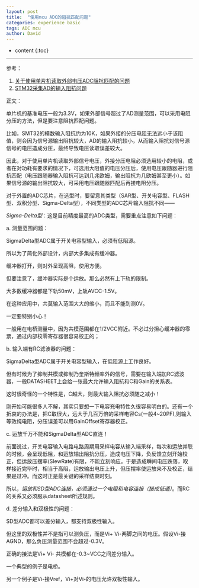 ```yaml
---
layout: post
title:  "使用mcu ADC的阻抗匹配问题"
categories: experience basic
tags: ADC mcu
author: David
---
```


* content
{:toc}

---

参考：

1. [关于使用单片机读取外部电压ADC阻抗匹配的问题](https://mcu.eetrend.com/content/2018/100012309.html)
2. [STM32采集AD的输入阻抗问题](https://mcu.eetrend.com/content/2018/100009783.html)

正文：

单片机的基准电压一般为3.3V，如果外部信号超过了AD测量范围，可以采用电阻分压的方法，但是要注意阻抗匹配问题。

比如，SMT32的模数输入阻抗约为10K，如果外接的分压电阻无法远小于该阻值，则会因为信号源输出阻抗较大，AD的输入阻抗较小，从而输入阻抗对信号源信号的电压造成分压，最终导致电压读取误差较大。

因此，对于使用单片机读取外部信号电压，外接分压电阻必须选用较小的电阻，或者在对功耗有要求的情况下，可选用大阻值的电压分压后，使用电压跟随器进行阻抗匹配（电压跟随器输入阻抗可达到几兆欧姆，输出阻抗为几欧姆甚至更小）。如果信号源的输出阻抗较大，可采用电压跟随器匹配后再接电阻分压。

对于外置的ADC芯片，在选型时，要留意其类型（SAR型、开关电容型、FLASH型、双积分型、Sigma-Delta型），不同类型的ADC芯片输入阻抗不同——

*Sigma-Delta型*：这是目前精度最高的ADC类型，需要重点注意如下问题：

a. 测量范围问题：

SigmaDelta型ADC属于开关电容型输入，必须有低阻源。

所以为了简化外部设计，内部大多集成有缓冲器。

缓冲器打开，则对外呈现高阻，使用方便。

但要注意了，缓冲器实际是个运放。那么必然有上下轨的限制。

大多数缓冲器都是下轨50mV，上轨AVCC-1.5V。

在这种应用中，共莫输入范围大大的缩小，而且不能到测0V。

一定要特别小心！

一般用在电桥测量中，因为共模范围都在1/2VCC附近。不必过分担心缓冲器的零票，通过内部校零寄存器很容易校正的；

b. 输入端有RC滤波器的问题：

SigmaDelta型ADC属于开关电容型输入，在低阻源上工作良好。

但有时候为了抑制共模或抑制乃奎斯特频率外的信号，需要在输入端加RC滤波器，一般DATASHEET上会给一张最大允许输入阻抗和C和Gain的关系表。

这时很奇怪的一个特性是，C越大，则最大输入阻抗必须随之减小！

刚开始可能很多人不解，其实只要想一下电容充电特性久很容易明白的。还有一个折衷的办法是，把C取很大，远大于几百万倍的采样电容Cs(一般4~20PF),则输入等效纯电阻，分压误差可以用GainOffset寄存器校正。

c. 运放千万不能和SigmaDelta型ADC直连！

前面说过，开关电容输入电路电路周期用采样电容从输入端采样，每次和运放并联的时候，会呈现低阻，和运放输出阻抗分压，造成电压下降，负反馈立刻开始校正，但运放压摆率(SlewRate)有限，不能立刻响应。于是造成瞬间电压跌落，取样接近完毕时，相当于高阻，运放输出电压上升，但压摆率使运放来不及校正，结果是过冲。而这时正是最关键的采样结束时刻。

所以，*运放和SD型ADC连接，必须通过一个电阻和电容连接（接成低通）*。而RC的关系又必须服从datasheet所述规则。

d. 差分输入和双极性的问题：

SD型ADC都可以差分输入，都支持双极性输入。

但这里的双极性并不是指可以测负压，而是Vi+ Vi-两脚之间的电压。假设Vi-接AGND，那么负压测量范围不会超过-0.3V。

正确的接法是Vi+ Vi- 共模都在-0.3~VCC之间差分输入。

一个典型的例子是电桥。

另一个例子是Vi-接Vref，Vi+对Vi-的电压允许双极性输入。